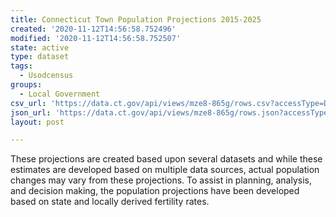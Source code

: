 ```yaml
---
title: Connecticut Town Population Projections 2015-2025
created: '2020-11-12T14:56:58.752496'
modified: '2020-11-12T14:56:58.752507'
state: active
type: dataset
tags:
  - Usodcensus
groups:
  - Local Government
csv_url: 'https://data.ct.gov/api/views/mze8-865g/rows.csv?accessType=DOWNLOAD'
json_url: 'https://data.ct.gov/api/views/mze8-865g/rows.json?accessType=DOWNLOAD'
layout: post

---
```

These projections are created based upon several datasets and while these estimates are developed based on multiple data sources, actual population changes may vary from these projections. To assist in planning, analysis, and decision making, the population projections have been developed based on state and locally derived fertility rates.
